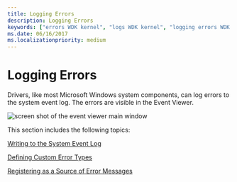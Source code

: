 ```yaml
---
title: Logging Errors
description: Logging Errors
keywords: ["errors WDK kernel", "logs WDK kernel", "logging errors WDK kernel", "log files WDK kernel", "messages WDK error logs"]
ms.date: 06/16/2017
ms.localizationpriority: medium
---
```


# Logging Errors





Drivers, like most Microsoft Windows system components, can log errors to the system event log. The errors are visible in the Event Viewer.

![screen shot of the event viewer main window](images/event-viewer.png)

This section includes the following topics:

[Writing to the System Event Log](writing-to-the-system-event-log.md)

[Defining Custom Error Types](defining-custom-error-types.md)

[Registering as a Source of Error Messages](registering-as-a-source-of-error-messages.md)

 

 




